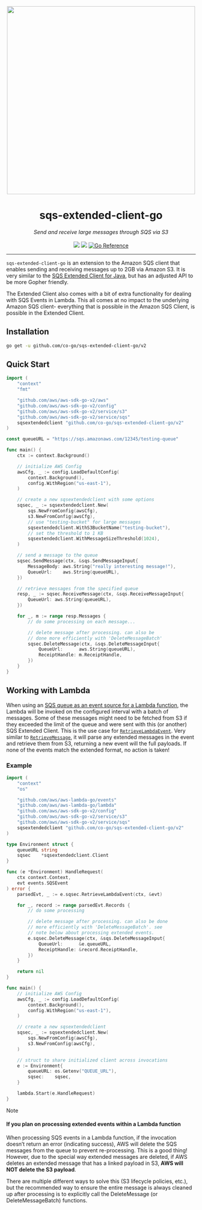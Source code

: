 <div align="center">
<img src="doc/logo.png" width="500px" />
<h1>sqs-extended-client-go</h1>
<i>Send and receive large messages through SQS via S3</i><br/><br/>
<a href="https://goreportcard.com/report/github.com/co-go/sqs-extended-client-go"><img src="https://goreportcard.com/badge/github.com/co-go/sqs-extended-client-go"/></a> <a href="https://codecov.io/gh/co-go/sqs-extended-client-go"><img src="https://codecov.io/gh/co-go/sqs-extended-client-go/graph/badge.svg?token=OFGVL7Y8U5"/></a> <a href="https://pkg.go.dev/github.com/co-go/sqs-extended-client-go/v2"><img src="https://pkg.go.dev/badge/github.com/co-go/sqs-extended-client-go/v2.svg" alt="Go Reference"></a>
</div>

---

`sqs-extended-client-go` is an extension to the Amazon SQS client that enables sending and receiving messages up to 2GB via Amazon S3. It is very similar to the [SQS Extended Client for Java](https://github.com/awslabs/amazon-sqs-java-extended-client-lib), but has an adjusted API to be more Gopher friendly.

The Extended Client also comes with a bit of extra functionality for dealing with SQS Events in Lambda. This all comes at no impact to the underlying Amazon SQS client- everything that is possible in the Amazon SQS Client, is possible in the Extended Client.

## Installation

```sh
go get -u github.com/co-go/sqs-extended-client-go/v2
```

## Quick Start

```go
import (
	"context"
	"fmt"

	"github.com/aws/aws-sdk-go-v2/aws"
	"github.com/aws/aws-sdk-go-v2/config"
	"github.com/aws/aws-sdk-go-v2/service/s3"
	"github.com/aws/aws-sdk-go-v2/service/sqs"
	sqsextendedclient "github.com/co-go/sqs-extended-client-go/v2"
)

const queueURL = "https://sqs.amazonaws.com/12345/testing-queue"

func main() {
	ctx := context.Background()

	// initialize AWS Config
	awsCfg, _ := config.LoadDefaultConfig(
		context.Background(),
		config.WithRegion("us-east-1"),
	)

	// create a new sqsextendedclient with some options
	sqsec, _ := sqsextendedclient.New(
		sqs.NewFromConfig(awsCfg),
		s3.NewFromConfig(awsCfg),
		// use "testing-bucket" for large messages
		sqsextendedclient.WithS3BucketName("testing-bucket"),
		// set the threshold to 1 KB
		sqsextendedclient.WithMessageSizeThreshold(1024),
	)

	// send a message to the queue
	sqsec.SendMessage(ctx, &sqs.SendMessageInput{
		MessageBody: aws.String("really interesting message!"),
		QueueUrl:    aws.String(queueURL),
	})

	// retrieve messages from the specified queue
	resp, _ := sqsec.ReceiveMessage(ctx, &sqs.ReceiveMessageInput{
		QueueUrl: aws.String(queueURL),
	})

	for _, m := range resp.Messages {
		// do some processing on each message...

		// delete message after processing. can also be
		// done more efficiently with 'DeleteMessageBatch'
		sqsec.DeleteMessage(ctx, &sqs.DeleteMessageInput{
			QueueUrl:      aws.String(queueURL),
			ReceiptHandle: m.ReceiptHandle,
		})
	}
}
```

## Working with Lambda

When using an [SQS queue as an event source for a Lambda function](https://docs.aws.amazon.com/lambda/latest/dg/with-sqs.html), the Lambda will be invoked on the configured interval with a batch of messages. Some of these messages might need to be fetched from S3 if they exceeded the limit of the queue and were sent with this (or another) SQS Extended Client. This is the use case for [`RetrieveLambdaEvent`](https://pkg.go.dev/github.com/co-go/sqs-extended-client-go/v2#Client.RetrieveLambdaEvent). Very similar to [`RetrieveMessage`](https://pkg.go.dev/github.com/co-go/sqs-extended-client-go/v2#Client.ReceiveMessage), it will parse any extended messages in the event and retrieve them from S3, returning a new event will the full payloads. If none of the events match the extended format, no action is taken!

### Example

```go
import (
	"context"
	"os"

	"github.com/aws/aws-lambda-go/events"
	"github.com/aws/aws-lambda-go/lambda"
	"github.com/aws/aws-sdk-go-v2/config"
	"github.com/aws/aws-sdk-go-v2/service/s3"
	"github.com/aws/aws-sdk-go-v2/service/sqs"
	sqsextendedclient "github.com/co-go/sqs-extended-client-go/v2"
)

type Environment struct {
	queueURL string
	sqsec    *sqsextendedclient.Client
}

func (e *Environment) HandleRequest(
	ctx context.Context,
	evt events.SQSEvent
) error {
	parsedEvt, _ := e.sqsec.RetrieveLambdaEvent(ctx, &evt)

	for _, record := range parsedEvt.Records {
		// do some processing

		// delete message after processing. can also be done
		// more efficiently with 'DeleteMessageBatch'. see
		// note below about processing extended events.
		e.sqsec.DeleteMessage(ctx, &sqs.DeleteMessageInput{
			QueueUrl:      &e.queueURL,
			ReceiptHandle: &record.ReceiptHandle,
		})
	}

	return nil
}

func main() {
	// initialize AWS Config
	awsCfg, _ := config.LoadDefaultConfig(
		context.Background(),
		config.WithRegion("us-east-1"),
	)

	// create a new sqsextendedclient
	sqsec, _ := sqsextendedclient.New(
		sqs.NewFromConfig(awsCfg),
		s3.NewFromConfig(awsCfg),
	)

	// struct to share initialized client across invocations
	e := Environment{
		queueURL: os.Getenv("QUEUE_URL"),
		sqsec:    sqsec,
	}

	lambda.Start(e.HandleRequest)
}
```

> [!NOTE]
>
> #### If you plan on processing extended events within a Lambda function
>
> When processing SQS events in a Lambda function, if the invocation doesn’t return an error (indicating success), AWS will delete the SQS messages from the queue to prevent re-processing. This is a good thing! However, due to the special way extended messages are deleted, if AWS deletes an extended message that has a linked payload in S3, **AWS will NOT delete the S3 payload**.
>
> There are multiple different ways to solve this (S3 lifecycle policies, etc.), but the recommended way to ensure the entire message is always cleaned up after processing is to explicitly call the DeleteMessage (or DeleteMessageBatch) functions.
